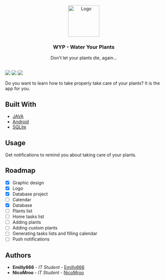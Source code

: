 <br/>
<p align="center">
  <a href="https://github.com/Emilly666/Water-your-tablePlants-app">
    <img src="https://cdn.discordapp.com/attachments/1103761225973776413/1106299881343172729/ic_launcher_round.png" alt="Logo" width="100" height="100">
  </a>

  <h3 align="center">WYP - Water Your Plants</h3>

  <p align="center">
    Don't let your plants die, again...
    <br/>
    <br/>
  </p>
</p>

<img src="https://badgen.net/github/contributors/Emilly666/Water-your-plants-app"> <img src="https://badgen.net/github/license/Emilly666/Water-your-plants-app"> <img src="https://badgen.net/github/stars/Emilly666/Water-your-plants-app">


Do you want to learn how to take properly take care of your plants? It is the app for you.

## Built With

* [JAVA]()
* [Android]()
* [SQLite]()

## Usage

Get notifications to remind you about taking care of your plants.

## Roadmap

- [x] Graphic design
- [x] Logo
- [x] Database project
- [ ] Calendar
- [x] Database
- [ ] Plants list
- [ ] Home tasks list
- [ ] Adding plants
- [ ] Adding custom plants
- [ ] Generating tasks lists and filling calendar
- [ ] Push notifications

## Authors

* **Emilly666** - *IT Student* - [Emilly666](https://github.com/Emilly666) 
* **NicoMroo** - *IT Student* - [NicoMroo](https://github.com/NicoMroo) 
